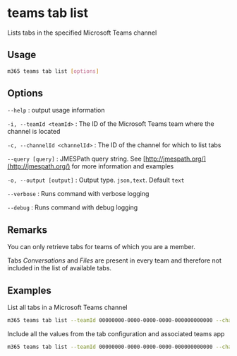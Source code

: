 # teams tab list

Lists tabs in the specified Microsoft Teams channel

## Usage

```sh
m365 teams tab list [options]
```

## Options

`--help`
: output usage information

`-i, --teamId <teamId>`
: The ID of the Microsoft Teams team where the channel is located

`-c, --channelId <channelId>`
: The ID of the channel for which to list tabs

`--query [query]`
: JMESPath query string. See [http://jmespath.org/](http://jmespath.org/) for more information and examples

`-o, --output [output]`
: Output type. `json,text`. Default `text`

`--verbose`
: Runs command with verbose logging

`--debug`
: Runs command with debug logging

## Remarks

You can only retrieve tabs for teams of which you are a member.

Tabs _Conversations_ and _Files_ are present in every team and therefore not included in the list of available tabs.

## Examples
  
List all tabs in a Microsoft Teams channel

```sh
m365 teams tab list --teamId 00000000-0000-0000-0000-000000000000 --channelId 19:00000000000000000000000000000000@thread.skype
```

Include all the values from the tab configuration and associated teams app

```sh
m365 teams tab list --teamId 00000000-0000-0000-0000-000000000000 --channelId 19:00000000000000000000000000000000@thread.skype --output json
```